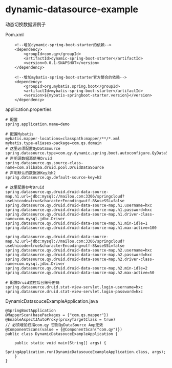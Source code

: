 # dynamic-datasource-example
动态切换数据源例子


Pom.xml
        
        <!--增加dynamic-spring-boot-starter的依赖-->
        <dependency>
            <groupId>com.qy</groupId>
            <artifactId>dynamic-spring-boot-starter</artifactId>
            <version>0.0.1-SNAPSHOT</version>
        </dependency>

        <!--增加mybatis-spring-boot-starter官方整合的依赖-->
        <dependency>
            <groupId>org.mybatis.spring.boot</groupId>
            <artifactId>mybatis-spring-boot-starter</artifactId>
            <version>${mybatis-springboot-starter.version}</version>
        </dependency>
        
application.properties

    # 配置
    spring.application.name=demo

    # 配置Mybatis
    mybatis.mapper-locations=classpath:mapper/**/*.xml
    mybatis.type-aliases-package=com.qs.domain
    # 这里必须配置QyDataSource
    spring.datasource.type=com.qy.dynamic.spring.boot.autoconfigure.QyDataSource
    # 声明源数据源使用Druid
    spring.datasource.qy.source-class-name=com.alibaba.druid.pool.DruidDataSource
    # 声明默认的数据源Key为h2
    spring.datasource.qy.default-source-key=h2

    # 这里配置参考Druid
    spring.datasource.qy.druid.druid-data-source-map.h1.url=jdbc:mysql://mailou.com:3306/springcloud?useUnicode=true&characterEncoding=utf-8&useSSL=false
    spring.datasource.qy.druid.druid-data-source-map.h1.username=hxc
    spring.datasource.qy.druid.druid-data-source-map.h1.password=hxc
    spring.datasource.qy.druid.druid-data-source-map.h1.driver-class-name=com.mysql.jdbc.Driver
    spring.datasource.qy.druid.druid-data-source-map.h1.min-idle=1
    spring.datasource.qy.druid.druid-data-source-map.h1.max-active=100

    spring.datasource.qy.druid.druid-data-source-map.h2.url=jdbc:mysql://mailou.com:3306/springcloud?useUnicode=true&characterEncoding=utf-8&useSSL=false
    spring.datasource.qy.druid.druid-data-source-map.h2.username=hxc
    spring.datasource.qy.druid.druid-data-source-map.h2.password=hxc
    spring.datasource.qy.druid.druid-data-source-map.h2.driver-class-name=com.mysql.jdbc.Driver
    spring.datasource.qy.druid.druid-data-source-map.h2.min-idle=2
    spring.datasource.qy.druid.druid-data-source-map.h2.max-active=50

    # 配置Druid监控后台账号密码
    spring.datasource.druid.stat-view-servlet.login-username=hxc
    spring.datasource.druid.stat-view-servlet.login-password=hxc
    
  DynamicDatasouceExampleApplication.java
  
    @SpringBootApplication
    @MapperScan(basePackages = {"com.qs.mapper"})
    @EnableAspectJAutoProxy(proxyTargetClass = true)
    // 必须增加扫描com.qy 否则QyDataSource Aop无效
    @ComponentScans(value = {@ComponentScan("com.qy")})
    public class DynamicDatasouceExampleApplication {

        public static void main(String[] args) {
            SpringApplication.run(DynamicDatasouceExampleApplication.class, args);
        }
    }
